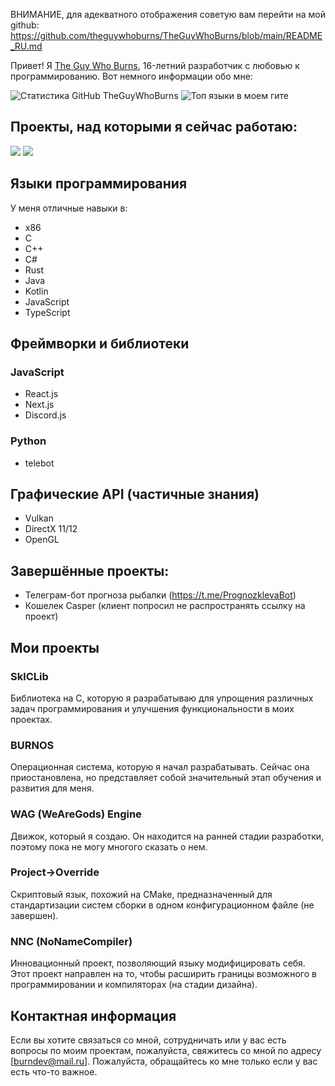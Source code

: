 ВНИМАНИЕ, для адекватного отображения советую вам перейти на мой github: https://github.com/theguywhoburns/TheGuyWhoBurns/blob/main/README_RU.md

Привет! Я [The Guy Who Burns](https://github.com/theguywhoburns), 16-летний разработчик с любовью к программированию. Вот немного информации обо мне:

![Статистика GitHub TheGuyWhoBurns](https://github-readme-stats.vercel.app/api?username=theguywhoburns)
![Топ языки в моем гите](https://github-readme-stats.vercel.app/api/top-langs/?username=theguywhoburns)

## Проекты, над которыми я сейчас работаю:
![](https://github-readme-stats.vercel.app/api/pin/?username=theguywhoburns&repo=Project-Override)
![](https://github-readme-stats.vercel.app/api/pin/?username=theguywhoburns&repo=NNC)

## Языки программирования
У меня отличные навыки в:
- x86
- C
- C++
- C#
- Rust
- Java
- Kotlin
- JavaScript
- TypeScript
## Фреймворки и библиотеки
### JavaScript
- React.js
- Next.js
- Discord.js
### Python
- telebot
## Графические API (частичные знания)
- Vulkan
- DirectX 11/12
- OpenGL
## Завершённые проекты:
- Телеграм-бот прогноза рыбалки (https://t.me/PrognozklevaBot)
- Кошелек Casper (клиент попросил не распространять ссылку на проект)
## Мои проекты
### SklCLib
Библиотека на C, которую я разрабатываю для упрощения различных задач программирования и улучшения функциональности в моих проектах.

### BURNOS
Операционная система, которую я начал разрабатывать. Сейчас она приостановлена, но представляет собой значительный этап обучения и развития для меня.

### WAG (WeAreGods) Engine
Движок, который я создаю. Он находится на ранней стадии разработки, поэтому пока не могу многого сказать о нем.

### Project->Override
Скриптовый язык, похожий на CMake, предназначенный для стандартизации систем сборки в одном конфигурационном файле (не завершен).

### NNC (NoNameCompiler)
Инновационный проект, позволяющий языку модифицировать себя. Этот проект направлен на то, чтобы расширить границы возможного в программировании и компиляторах (на стадии дизайна).

## Контактная информация
Если вы хотите связаться со мной, сотрудничать или у вас есть вопросы по моим проектам, пожалуйста, свяжитесь со мной по адресу [burndev@mail.ru]. Пожалуйста, обращайтесь ко мне только если у вас есть что-то важное.